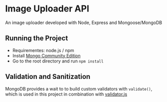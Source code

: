 # Image Uploader API

An image uploader developed with Node, Express and Mongoose/MongoDB

## Running the Project

- Requirementes: node.js / npm
- Install [Mongo Community Edition](https://docs.mongodb.com/manual/tutorial/install-mongodb-on-os-x/)
- Go to the root directory and run `npm install`

## Validation and Sanitization

MongoDB provides a wait to to build custom validators with `validate()`, which is used in this project in combination with [validator.js](https://www.npmjs.com/package/validator)
